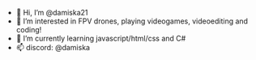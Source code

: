 - 👋 Hi, I’m @damiska21
- 👀 I’m interested in FPV drones, playing videogames, videoediting and coding!
- 🌱 I’m currently learning javascript/html/css and C#
- 📫 discord: @damiska
